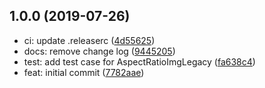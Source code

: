 ## 1.0.0 (2019-07-26)

* ci: update .releaserc ([4d55625](https://github.com/danhuang1202/react-aspect-ratio-img/commit/4d55625))
* docs: remove change log ([9445205](https://github.com/danhuang1202/react-aspect-ratio-img/commit/9445205))
* test: add test case for AspectRatioImgLegacy ([fa638c4](https://github.com/danhuang1202/react-aspect-ratio-img/commit/fa638c4))
* feat: initial commit ([7782aae](https://github.com/danhuang1202/react-aspect-ratio-img/commit/7782aae))
